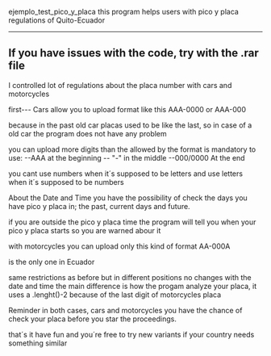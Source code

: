 ejemplo_test_pico_y_placa
this program helps users with pico y placa regulations of Quito-Ecuador

------------------------------------------------------------------------
If you have issues with the code, try with the .rar file
------------------------------------------------------------------------


I controlled lot of regulations about the placa number with cars and motorcycles

first---
Cars allow you to upload format like this
AAA-0000
or 
AAA-000

because in the past old car placas used to be like the last, so in case of a old car the program does not have any problem

you can upload more digits than the allowed by the format
is mandatory to use:
--AAA at the beginning
-- "-" in the middle
--000/0000 At the end

you cant use numbers when it´s supposed to be letters and use letters when it´s supposed to be numbers

About the Date and Time
you have the possibility of check the days you have pico y placa in; the past, current days and future.

if you are outside the pico y placa time the program will tell you when your pico y placa starts so you are warned abour it


with motorcycles you can upload only this kind of format
AA-000A

is the only one in Ecuador 

same restrictions as before but in different positions 
no changes with the date and time
the main difference is how the progam analyze your placa, it uses a .lenght()-2 because of the last digit of motorcycles placa

Reminder
in both cases, cars and motorcycles you have the chance of check your placa before you star the proceedings.

that´s it have fun and you´re free to try new variants if your country needs something similar
